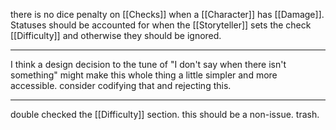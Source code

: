 there is no dice penalty on [[Checks]] when a [[Character]] has [[Damage]]. Statuses should be accounted for when the [[Storyteller]] sets the check [[Difficulty]] and otherwise they should be ignored.

---

I think a design decision to the tune of "I don't say when there isn't something" might make this whole thing a little simpler and more accessible. consider codifying that and rejecting this.

---

double checked the [[Difficulty]] section. this should be a non-issue. trash.